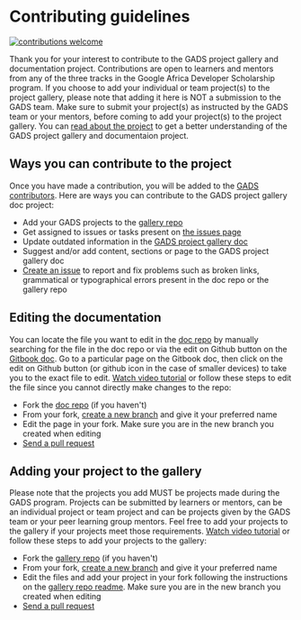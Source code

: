 # Contributing guidelines

[![contributions welcome](https://img.shields.io/badge/contributions-welcome-brightgreen.svg?style=flat)](contributing.md)

Thank you for your interest to contribute to the GADS project gallery and documentation project. Contributions are open to learners and mentors from any of the three tracks in the Google Africa Developer Scholarship program. If you choose to add your individual or team project\(s\) to the project gallery, please note that adding it here is NOT a submission to the GADS team. Make sure to submit your project(s) as instructed by the GADS team or your mentors, before coming to add your project(s) to the project gallery. You can [read about the project](https://obiagba-mary.gitbook.io/gads-projects/about-the-project) to get a better understanding of the GADS project gallery and documentaion project.

## Ways you can contribute to the project

Once you have made a contribution, you will be added to the [GADS contributors](https://github.com/gads-projects/doc/blob/main/contributor.md). Here are ways you can contribute to the GADS project gallery doc project:


* Add your GADS projects to the [gallery repo](https://github.com/gads-projects/gallery)
* Get assigned to issues or tasks present on [the issues page](https://github.com/gads-projects/doc/issues)
* Update outdated information in the [GADS project gallery doc](https://github.com/gads-projects/doc)
* Suggest and/or add content, sections or page to the GADS project gallery doc
*  [Create an issue](https://github.com/gads-projects/doc/issues) to report and fix problems such as broken links, grammatical or typographical errors present in the doc repo or the gallery repo

## Editing the documentation

You can locate the file you want to edit in the [doc repo](https://github.com/gads-projects/doc) by manually searching for the file in the doc repo or via the edit on Github button on the [Gitbook doc](https://obiagba-mary.gitbook.io/gads-projects). Go to a particular page on the Gitbook doc, then click on the edit on Github button \(or github icon in the case of smaller devices\) to take you to the exact file to edit. [Watch video tutorial](https://obiagba-mary.gitbook.io/gads-projects/contribution-guide/video-tutorials) or follow these steps to edit the file since you cannot directly make changes to the repo:


* Fork the [doc repo](https://github.com/gads-projects/doc) \(if you haven't\)
* From your fork, [create a new branch](https://docs.github.com/en/github/collaborating-with-pull-requests/proposing-changes-to-your-work-with-pull-requests/creating-and-deleting-branches-within-your-repository) and give it your preferred name
* Edit the page in your fork. Make sure you are in the new branch you created when editing
* [Send a pull request](https://docs.github.com/en/github/collaborating-with-pull-requests/proposing-changes-to-your-work-with-pull-requests/creating-a-pull-request-from-a-fork)

## Adding your project to the gallery

Please note that the projects you add MUST be projects made during the GADS program. Projects can be submitted by learners or mentors, can be an individual project or team project and can be projects given by the GADS team or your peer learning group mentors. Feel free to add your projects to the gallery if your projects meet those requirements. [Watch video tutorial](https://obiagba-mary.gitbook.io/gads-projects/contribution-guide/video-tutorials) or follow these steps to add your projects to the gallery:

* Fork the [gallery repo](https://github.com/gads-projects/gallery) \(if you haven't\)
* From your fork, [create a new branch](https://docs.github.com/en/github/collaborating-with-pull-requests/proposing-changes-to-your-work-with-pull-requests/creating-and-deleting-branches-within-your-repository) and give it your preferred name
* Edit the files and add your project in your fork following the instructions on the [gallery repo readme](https://github.com/gads-projects/gallery). Make sure you are in the new branch you created when editing
* [Send a pull request](https://docs.github.com/en/github/collaborating-with-pull-requests/proposing-changes-to-your-work-with-pull-requests/creating-a-pull-request-from-a-fork)


